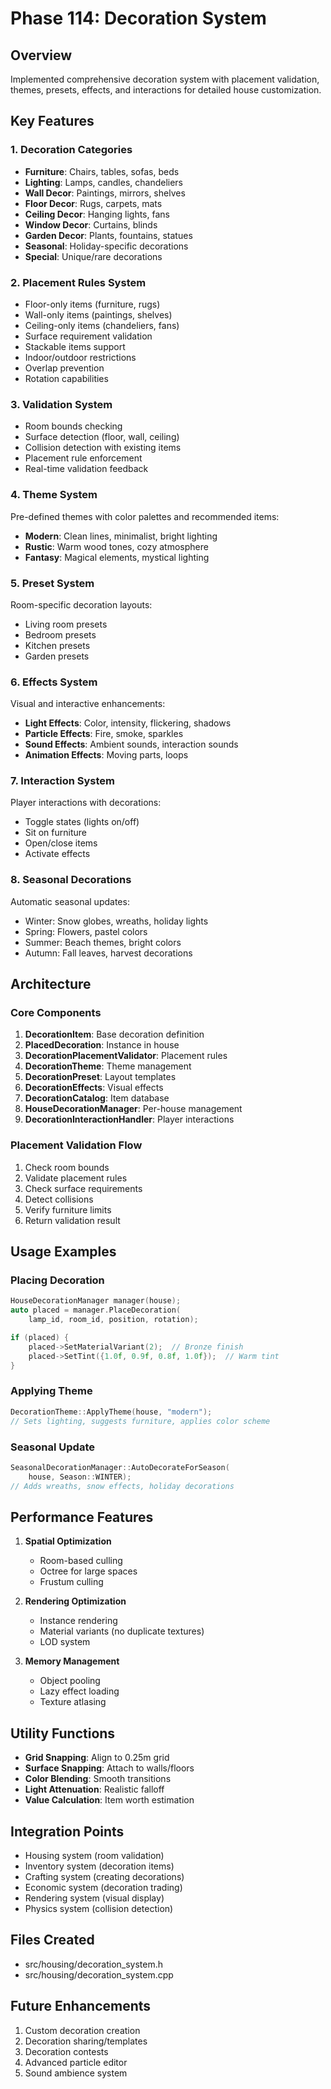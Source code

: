 # Phase 114: Decoration System

## Overview
Implemented comprehensive decoration system with placement validation, themes, presets, effects, and interactions for detailed house customization.

## Key Features

### 1. Decoration Categories
- **Furniture**: Chairs, tables, sofas, beds
- **Lighting**: Lamps, candles, chandeliers
- **Wall Decor**: Paintings, mirrors, shelves
- **Floor Decor**: Rugs, carpets, mats
- **Ceiling Decor**: Hanging lights, fans
- **Window Decor**: Curtains, blinds
- **Garden Decor**: Plants, fountains, statues
- **Seasonal**: Holiday-specific decorations
- **Special**: Unique/rare decorations

### 2. Placement Rules System
- Floor-only items (furniture, rugs)
- Wall-only items (paintings, shelves)
- Ceiling-only items (chandeliers, fans)
- Surface requirement validation
- Stackable items support
- Indoor/outdoor restrictions
- Overlap prevention
- Rotation capabilities

### 3. Validation System
- Room bounds checking
- Surface detection (floor, wall, ceiling)
- Collision detection with existing items
- Placement rule enforcement
- Real-time validation feedback

### 4. Theme System
Pre-defined themes with color palettes and recommended items:
- **Modern**: Clean lines, minimalist, bright lighting
- **Rustic**: Warm wood tones, cozy atmosphere
- **Fantasy**: Magical elements, mystical lighting

### 5. Preset System
Room-specific decoration layouts:
- Living room presets
- Bedroom presets
- Kitchen presets
- Garden presets

### 6. Effects System
Visual and interactive enhancements:
- **Light Effects**: Color, intensity, flickering, shadows
- **Particle Effects**: Fire, smoke, sparkles
- **Sound Effects**: Ambient sounds, interaction sounds
- **Animation Effects**: Moving parts, loops

### 7. Interaction System
Player interactions with decorations:
- Toggle states (lights on/off)
- Sit on furniture
- Open/close items
- Activate effects

### 8. Seasonal Decorations
Automatic seasonal updates:
- Winter: Snow globes, wreaths, holiday lights
- Spring: Flowers, pastel colors
- Summer: Beach themes, bright colors
- Autumn: Fall leaves, harvest decorations

## Architecture

### Core Components
1. **DecorationItem**: Base decoration definition
2. **PlacedDecoration**: Instance in house
3. **DecorationPlacementValidator**: Placement rules
4. **DecorationTheme**: Theme management
5. **DecorationPreset**: Layout templates
6. **DecorationEffects**: Visual effects
7. **DecorationCatalog**: Item database
8. **HouseDecorationManager**: Per-house management
9. **DecorationInteractionHandler**: Player interactions

### Placement Validation Flow
1. Check room bounds
2. Validate placement rules
3. Check surface requirements
4. Detect collisions
5. Verify furniture limits
6. Return validation result

## Usage Examples

### Placing Decoration
```cpp
HouseDecorationManager manager(house);
auto placed = manager.PlaceDecoration(
    lamp_id, room_id, position, rotation);

if (placed) {
    placed->SetMaterialVariant(2);  // Bronze finish
    placed->SetTint({1.0f, 0.9f, 0.8f, 1.0f});  // Warm tint
}
```

### Applying Theme
```cpp
DecorationTheme::ApplyTheme(house, "modern");
// Sets lighting, suggests furniture, applies color scheme
```

### Seasonal Update
```cpp
SeasonalDecorationManager::AutoDecorateForSeason(
    house, Season::WINTER);
// Adds wreaths, snow effects, holiday decorations
```

## Performance Features

1. **Spatial Optimization**
   - Room-based culling
   - Octree for large spaces
   - Frustum culling

2. **Rendering Optimization**
   - Instance rendering
   - Material variants (no duplicate textures)
   - LOD system

3. **Memory Management**
   - Object pooling
   - Lazy effect loading
   - Texture atlasing

## Utility Functions

- **Grid Snapping**: Align to 0.25m grid
- **Surface Snapping**: Attach to walls/floors
- **Color Blending**: Smooth transitions
- **Light Attenuation**: Realistic falloff
- **Value Calculation**: Item worth estimation

## Integration Points

- Housing system (room validation)
- Inventory system (decoration items)
- Crafting system (creating decorations)
- Economic system (decoration trading)
- Rendering system (visual display)
- Physics system (collision detection)

## Files Created
- src/housing/decoration_system.h
- src/housing/decoration_system.cpp

## Future Enhancements
1. Custom decoration creation
2. Decoration sharing/templates
3. Decoration contests
4. Advanced particle editor
5. Sound ambience system